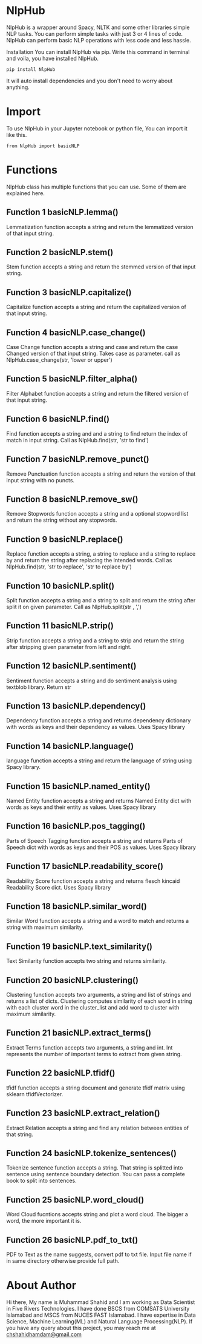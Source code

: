# NlpHub

NlpHub is a wrapper around Spacy, NLTK and some other libraries simple NLP tasks. You can perform simple tasks with just 3 or 4 lines of code. NlpHub can perform basic NLP operations with less code and less hassle.

Installation
You can install NlpHub via pip. Write this command in terminal and voila, you have installed NlpHub.

    pip install NlpHub
It will auto install dependencies and you don't need to worry about anything.

# Import
To use NlpHub in your Jupyter notebook or python file, You can import it like this.

    from NlpHub import basicNLP

# Functions

NlpHub class has multiple functions that you can use. Some of them are explained here.

## Function 1 basicNLP.lemma()
Lemmatization function accepts a string and return the lemmatized version of that input string.

## Function 2 basicNLP.stem()
Stem function accepts a string and return the stemmed version of that input string.

## Function 3 basicNLP.capitalize()
Capitalize function accepts a string and return the capitalized version of that input string.

## Function 4 basicNLP.case_change()
Case Change function accepts a string and case and return the case Changed version of that input string. Takes case as parameter. call as NlpHub.case_change(str, 'lower or upper')

## Function 5 basicNLP.filter_alpha()
 Filter Alphabet function accepts a string and return the filtered version of that input string.

## Function 6 basicNLP.find()
Find function accepts a string and and a string to find return the index of match in input string. Call as NlpHub.find(str, 'str to find')

## Function 7 basicNLP.remove_punct()
Remove Punctuation function accepts a string and return the version of that input string with no puncts.

## Function 8 basicNLP.remove_sw()
Remove Stopwords function accepts a string and a optional stopword list  and return the string without any stopwords.

## Function 9 basicNLP.replace()
Replace function accepts a string, a string to replace and a string to replace by and return the string after replacing the intended words. Call as NlpHub.find(str, 'str to replace', 'str to replace by')

## Function 10 basicNLP.split()
Split function accepts a string and a string to split and return the string after split it on given parameter. Call as NlpHub.split(str , ',')

## Function 11 basicNLP.strip()
Strip function accepts a string and a string to strip and return the string after stripping given parameter from left and right.

## Function 12 basicNLP.sentiment()
Sentiment function accepts a string and do sentiment analysis using textblob library. Return str

## Function 13 basicNLP.dependency()
Dependency function accepts a string and returns dependency dictionary with words as keys and their dependency as values. Uses Spacy library

## Function 14 basicNLP.language()
language function accepts a string and return the language of string using Spacy library.

## Function 15 basicNLP.named_entity()
Named Entity function accepts a string and returns Named Entity dict with words as keys and their entity as values. Uses Spacy library

## Function 16 basicNLP.pos_tagging()
Parts of Speech Tagging function accepts a string and returns Parts of Speech dict with words as keys and their POS as values. Uses Spacy library

## Function 17 basicNLP.readability_score()
Readability Score function accepts a string and returns flesch kincaid Readability Score dict. Uses Spacy library

## Function 18 basicNLP.similar_word()
Similar Word function accepts a string and a word to match and returns a string with maximum similarity.

## Function 19 basicNLP.text_similarity()
Text Similarity function accepts two string and returns similarity.

## Function 20 basicNLP.clustering()
Clustering function accepts two arguments, a string and list of strings and returns a list of dicts.
        Clustering computes similarity of each word in string with each cluster word in the cluster_list
        and add word to cluster with maximum similarity.
        
## Function 21 basicNLP.extract_terms()
Extract Terms function accepts two arguments, a string and int. Int represents the number of important
        terms to extract from given string.

## Function 22 basicNLP.tfidf()
tfidf function accepts a string document and generate tfidf matrix using sklearn tfidfVectorizer.       

## Function 23 basicNLP.extract_relation()
Extract Relation accepts a string and find any relation between entities of that string.

## Function 24 basicNLP.tokenize_sentences()
Tokenize sentence function accepts a string. That string is splitted into sentence using sentence boundary
        detection. You can pass a complete book to split into sentences.

## Function 25 basicNLP.word_cloud()
Word Cloud fucntions accepts string and plot a word cloud. The bigger a word, the more important it is.

## Function 26 basicNLP.pdf_to_txt()
PDF to Text as the name suggests, convert pdf to txt file. Input file name if in same directory otherwise provide full path. 

# About Author
Hi there, My name is Muhammad Shahid and I am working as Data Scientist in Five Rivers Technologies. I have done BSCS from COMSATS University Islamabad and MSCS from NUCES FAST Islamabad. I have expertise in Data Science, Machine Learning(ML) and Natural Language Processing(NLP). If you have any query about this project, you may reach me at chshahidhamdam@gmail.com

